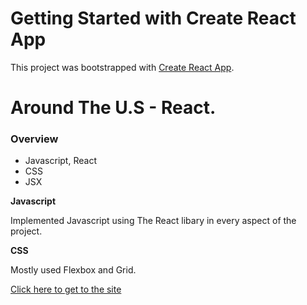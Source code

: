 # Getting Started with Create React App

This project was bootstrapped with [Create React App](https://github.com/facebook/create-react-app).

# Around The U.S - React.

### Overview

* Javascript, React
* CSS
* JSX

**Javascript**

Implemented Javascript using The React libary in every aspect of the project.

**CSS**

Mostly used Flexbox and Grid.


[Click here to get to the site](https://tomerirony.github.io/around-react/)

